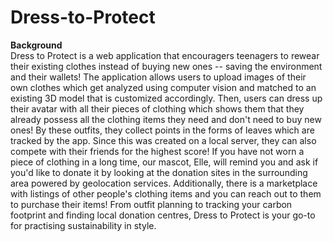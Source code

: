 # Dress-to-Protect

**Background** <br /> 
Dress to Protect is a web application that encouragers teenagers to rewear their existing clothes instead of buying new ones -- saving the environment and their wallets! The application allows users to upload images of their own clothes which get analyzed using computer vision and matched to an existing 3D model that is customized accordingly. Then, users can dress up their avatar with all their pieces of clothing which shows them that they already possess all the clothing items they need and don't need to buy new ones! By these outfits, they collect points in the forms of leaves which are tracked by the app. Since this was created on a local server, they can also compete with their friends for the highest score! If you have not worn a piece of clothing in a long time, our mascot, Elle, will remind you and ask if you'd like to donate it by looking at the donation sites in the surrounding area powered by geolocation services. Additionally, there is a marketplace with listings of other people's clothing items and you can reach out to them to purchase their items! From outfit planning to tracking your carbon footprint and finding local donation centres, Dress to Protect is your go-to for practising sustainability in style.

